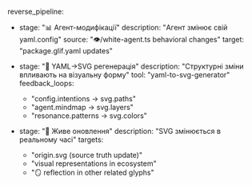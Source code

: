 reverse_pipeline:
  - stage: "📊 Агент-модифікації"
    description: "Агент змінює свій yaml.config"
    source: "👁️/white-agent.ts behavioral changes"
    target: "package.glif.yaml updates"
    
  - stage: "🔄 YAML→SVG регенерація"
    description: "Структурні зміни впливають на візуальну форму"
    tool: "yaml-to-svg-generator"
    feedback_loops:
      - "config.intentions → svg.paths"
      - "agent.mindmap → svg.layers" 
      - "resonance.patterns → svg.colors"
    
  - stage: "🌊 Живе оновлення"
    description: "SVG змінюється в реальному часі"
    targets:
      - "origin.svg (source truth update)"
      - "visual representations in ecosystem"
      - "🪞 reflection in other related glyphs"